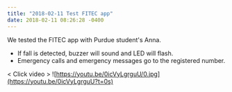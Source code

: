 ```yaml
---
title: "2018-02-11 Test FITEC app"
date: 2018-02-11 08:26:28 -0400
---
```


We tested the FITEC app with Purdue student's Anna.

- If fall is detected, buzzer will sound and LED will flash.
- Emergency calls and emergency messages go to the registered number.

< Click video >
![https://youtu.be/0icVyLgrguU/0.jpg](https://youtu.be/0icVyLgrguU?t=0s)
